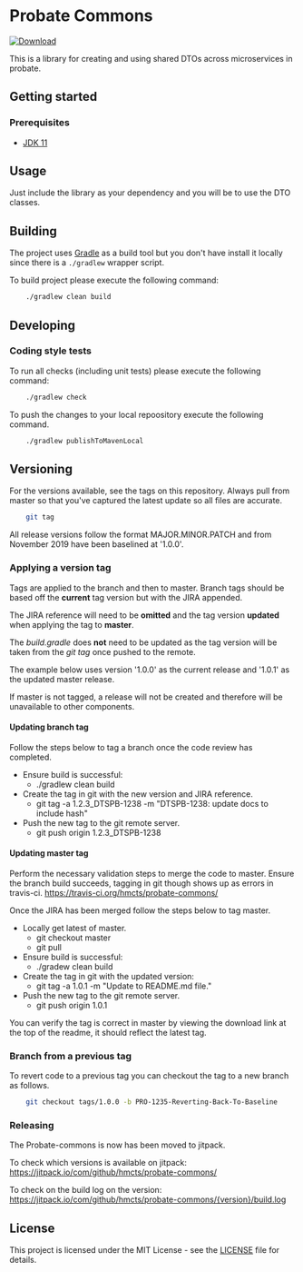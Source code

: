 # Probate Commons

<!--[![Build Status](https://travis-ci.org/hmcts/probate-commons.svg?branch=master)](https://travis-ci.org/hmcts/probate-commons) -->
[![Download](https://api.bintray.com/packages/hmcts/hmcts-maven/probate-commons/images/download.svg) ](https://bintray.com/hmcts/hmcts-maven/probate-commons/_latestVersion)

This is a library for creating and using shared DTOs across microservices in probate.

## Getting started

### Prerequisites

- [JDK 11](https://www.oracle.com/java)

## Usage

Just include the library as your dependency and you will be to use the DTO classes.

## Building

The project uses [Gradle](https://gradle.org) as a build tool but you don't have install it locally since there is a
`./gradlew` wrapper script.  

To build project please execute the following command:

```bash
    ./gradlew clean build
```

## Developing

### Coding style tests

To run all checks (including unit tests) please execute the following command:

```bash
    ./gradlew check
```

To push the changes to your local repoository execute the following command.

```bash
    ./gradlew publishToMavenLocal
```


## Versioning

For the versions available, see the tags on this repository. Always pull from master so that you've captured the latest update so all files are accurate.

```bash
    git tag
```

All release versions follow the format MAJOR.MINOR.PATCH and from November 2019 have been baselined at '1.0.0'.

### Applying a version tag

Tags are applied to the branch and then to master. 
Branch tags should be based off the **current** tag version but with the JIRA appended. 

The JIRA reference will need to be **omitted** and the tag version **updated** when applying the tag to **master**.

The *build.gradle* does **not** need to be updated as the tag version will be taken from the *git tag* once pushed to the remote.

The example below uses version '1.0.0' as the current release and '1.0.1' as the updated master release.

If master is not tagged, a release will not be created and therefore will be unavailable to other components.

#### Updating branch tag

Follow the steps below to tag a branch once the code review has completed. 
- Ensure build is successful: 
    - ./gradlew clean build
- Create the tag in git with the new version and JIRA reference.
    - git tag -a 1.2.3_DTSPB-1238 -m "DTSPB-1238: update docs to include hash"
- Push the new tag to the git remote server.
    - git push origin 1.2.3_DTSPB-1238

#### Updating master tag

Perform the necessary validation steps to merge the code to master. Ensure the branch build succeeds, tagging in git though shows up as errors in travis-ci.
https://travis-ci.org/hmcts/probate-commons/

Once the JIRA has been merged follow the steps below to tag master. 
- Locally get latest of master.
    - git checkout master
    - git pull
- Ensure build is successful: 
    - ./gradew clean build
- Create the tag in git with the updated version:
    - git tag -a 1.0.1 -m "Update to README.md file."
- Push the new tag to the git remote server.
    - git push origin 1.0.1

You can verify the tag is correct in master by viewing the download link at the top of the readme, it should reflect the latest tag.

### Branch from a previous tag

To revert code to a previous tag you can checkout the tag to a new branch as follows.

```bash
    git checkout tags/1.0.0 -b PRO-1235-Reverting-Back-To-Baseline 
```

### Releasing
The Probate-commons is now has been moved to jitpack.

To check which versions is available on jitpack:
https://jitpack.io/com/github/hmcts/probate-commons/

To check on the build log on the version:
https://jitpack.io/com/github/hmcts/probate-commons/{version}/build.log


## License

This project is licensed under the MIT License - see the [LICENSE](LICENSE.md) file for details.
